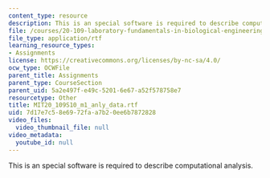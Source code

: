```yaml
---
content_type: resource
description: This is an special software is required to describe computational analysis.
file: /courses/20-109-laboratory-fundamentals-in-biological-engineering-spring-2010/7d17e7c58e6972faa7b20ee6b7872828_MIT20_109S10_m1_anly_data.rtf
file_type: application/rtf
learning_resource_types:
- Assignments
license: https://creativecommons.org/licenses/by-nc-sa/4.0/
ocw_type: OCWFile
parent_title: Assignments
parent_type: CourseSection
parent_uid: 5a2e497f-e49c-5201-6e67-a52f578758e7
resourcetype: Other
title: MIT20_109S10_m1_anly_data.rtf
uid: 7d17e7c5-8e69-72fa-a7b2-0ee6b7872828
video_files:
  video_thumbnail_file: null
video_metadata:
  youtube_id: null
---
```

This is an special software is required to describe computational analysis.